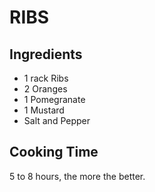 # RIBS

## Ingredients

* 1 rack Ribs
* 2 Oranges
* 1 Pomegranate
* 1 Mustard
* Salt and Pepper

## Cooking Time

5 to 8 hours, the more the better.

